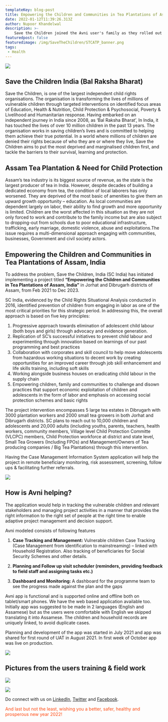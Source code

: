 ```yaml
---
templateKey: blog-post
title: Empowering the Children and Communities in Tea Plantations of Assam, India
date: 2022-01-12T11:39:26.313Z
author: Nupoor Khandelwal
description: >-
    Save the Children joined the Avni user's family as they rolled out the app in their Assam tea plantation project to protect children from labour, trafficking and other vulnerabilities. 
featuredpost: false
featuredimage: /img/SaveTheChildren/STCATP_banner.png
tags:
 - Health
---
```


![](/img/SaveTheChildren/STCATP_banner.png)

Save the Children India (Bal Raksha Bharat)
-------------------------------------------
Save the Children, is one of the largest independent child rights organisations. The
organisation is transforming the lives of millions of vulnerable children through targeted
interventions on identified focus areas of Education, Health &amp; Nutrition, Child Protection &amp; Psychosocial, Poverty &amp; Livelihood and Humanitarian response. Having embarked on an
independent journey in India since 2008, as ‘Bal Raksha Bharat’, In India, it has touched the
lives of over 10 million children in the past 13 years. The organisation works in saving
children’s lives and is committed to helping them achieve their true potential. In a world
where millions of children are denied their rights because of who they are or where they live,
Save the Children aims to put the most deprived and marginalised children first, and tackle
the barriers to their survival, learning and protection.


Assam Tea Plantation & Need for Child Protection
-------------------------------------------------
Assam’s tea industry is its biggest source of revenue, as the state is the largest producer of tea in India.
However, despite decades of building a dedicated economy from tea, the condition of local laborers has only worsened.
They are deprived of the most basic of amenities to give them an upward growth opportunity – education.
As local communities are dependent largely on labor, their ability to find growth and more opportunity is limited.
Children are the worst affected in this situation as they are not only forced to work and contribute to the family income
but are also subject to dropping-out from schools due to poor educational infrastructure, trafficking, early marriage, domestic violence, abuse and exploitations.The issue requires a multi-dimensional approach engaging with communities, businesses, Government and civil society actors.


Empowering the Children and Communities in Tea Plantations of Assam, India
------------------------------------------------------------

To address the problem, Save the Children, India (SC India) has initiated implementing a project titled <span style="font-weight:bold">“Empowering the Children and Communities in Tea Plantations of Assam, India”</span> in Jorhat and Dibrugarh districts of Assam, from Feb 2021 to Dec 2023.

SC India, evidenced by the Child Rights Situational Analysis conducted in 2016, identified prevention of children from engaging in labor as one of the most critical priorities for this strategic period.
In addressing this, the overall approach is based on five key principles:
1. Progressive approach towards elimination of adolescent child labour (both boys and girls) through advocacy and evidence generation.
2. Replication of SC’s successful initiatives to prevent child labour and experimenting through innovation based on learnings of our past programming and best practices 
3. Collaboration with corporates and skill council to help move adolescents from hazardous working situations to decent work by creating opportunities for an improved career through job skill enhancement and life skills training, including soft skills 
4. Working alongside business houses on eradicating child labour in the supply chain
5. Empowering children, family and communities to challenge and disown practices that support economic exploitation of children and adolescents in the form of labor and emphasis on accessing social protection schemes and basic rights

The project intervention encompasses 5 large tea estates in Dibrugarh with 3000 plantation workers and 2000 small tea growers in both Jorhat and Dibrugarh districts. SC plans to reach out to 10,000 children and adolescents and 20,000 adults (including youths, parents, teachers, health workers, community members, Village level Child Protection Committe (VLCPC) members, Child Protection workforce at district and state level, Small Tea Growers (Including FPOs) and Management/Owners of Tea producing companies / Big Tea Plantations) through this intervention.

Having the Case Management Information System application will help the project in remote beneficiary monitoring, risk assessment, screening, follow ups & facilitating further referrals.

![](/img/SaveTheChildren/framework.png)

How is Avni helping?
------------------------------------------------------------
The application would help in tracking the vulnerable children and relevant stakeholders and managing project activities in a manner that provides the right information to the right set of people at the right time to enable adaptive project management and decision support.

Avni modeled consists of following features

1. <span style="font-weight:bold"> Case Tracking and Management: </span> Vulnerable children Case Tracking (Case Management from identification to mainstreaming) – linked with Household Registration. Also tracking of beneficiaries for Social Security Schemes and other details.


2. <span style="font-weight:bold"> Planning and Follow up visit scheduler (reminders, providing feedback to field staff and assigning tasks etc.)</span>

3. <span style="font-weight:bold"> Dashboard and Monitoring: </span>  A dashboard for the programme team to see the progress made against the plan and the gaps


Avni app is functional and is supported online and offline both on tablet/smart phones. We have the web based application available too. Initially app was suggested to be made in 2 languages (English and Assamese) but as the users were comfortable with English we skipped translating it into Assamese. The children and household records are uniquely linked, to avoid duplicate cases.

Planning and development of the app was started in July 2021 and app was shared for first round of UAT in August 2021.
In first week of October app was live on production.


![](/img/SaveTheChildren/stcatpMindmap.png)

Pictures from the users training & field work 
----------------------------------------------
![](/img/SaveTheChildren/stc.jpg)

![](/img/SaveTheChildren/stcatpField.jpg)

Do connect with us on <a href="https://www.linkedin.com/company/samanvay-research-and-development-foundation" target="_blank" rel="noopener noreferrer">LinkedIn</a>, <a href="https://twitter.com/avniproject" target="_blank" rel="noopener noreferrer">Twitter</a> and <a href="https://www.facebook.com/avniproject" target="_blank" rel="noopener noreferrer">Facebook</a>.

<span style="color:#ff470f">And last but not the least, wishing you a better, safer, healthy and prosperous new year 2022!</span>

